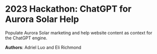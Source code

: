 # 2023 Hackathon: ChatGPT for Aurora Solar Help

Populate Aurora Solar marketing and help website content as context for the ChatGPT engine.

**Authors**: Adriel Luo and Eli Richmond
